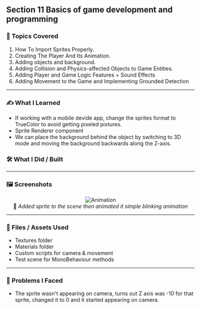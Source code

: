 ## Section 11 Basics of game development and programming

### 📌 Topics Covered  

1. How To Import Sprites Properly.
2. Creating The Player And Its Animation.
3. Adding objects and background.
4. Adding Collision and Physics-affected Objects to Game Entities.
5. Adding Player and Game Logic Features + Sound Effects
6. Adding Movement to the Game and Implementing Grounded Detection
---

### ✍️ What I Learned
* If working with a mobile devide app, change the sprites format to TrueColor to avoid getting pixeled pixtures.
* Sprite Renderer component
* We can place the background behind the object by switching to 3D mode and moving the background backwards along the Z-axis.

### 🛠️ What I Did / Built  


---

### 🖼️ Screenshots  

<div align="center">

  ![Animation](https://i.imgur.com/PaI7Wm6.gif)  
📌 *Added sprite to the scene then animated it simple blinking animation*



</div>

---

### 📁 Files / Assets Used  

* Textures folder  
* Materials folder  
* Custom scripts for camera & movement  
* Test scene for MonoBehaviour methods

---

### 🧪 Problems I Faced  
* The sprite wasn't appearing on camera, turns out Z axis was -10 for that sprite, changed it to 0 and it started appearing on camera.
